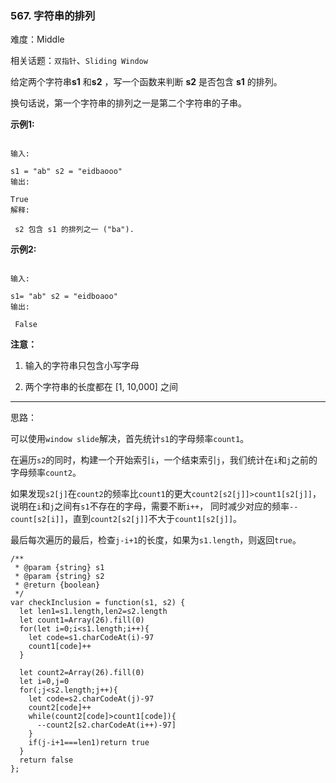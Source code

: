 ### 567. 字符串的排列

难度：Middle

相关话题：`双指针`、`Sliding Window`

给定两个字符串**s1** 和**s2** ，写一个函数来判断 **s2**  是否包含 **s1** 的排列。



换句话说，第一个字符串的排列之一是第二个字符串的子串。



**示例1:** 



```

输入:

s1 = "ab" s2 = "eidbaooo"
输出:

True
解释:

 s2 包含 s1 的排列之一 ("ba").
```






**示例2:** 



```

输入:

s1= "ab" s2 = "eidboaoo"
输出:

 False
```






**注意：** 




1. 输入的字符串只包含小写字母

2. 两个字符串的长度都在 [1, 10,000] 之间






-----

思路：

可以使用`window slide`解决，首先统计`s1`的字母频率`count1`。

在遍历`s2`的同时，构建一个开始索引`i`，一个结束索引`j`，我们统计在`i`和`j`之前的字母频率`count2`。

如果发现`s2[j]`在`count2`的频率比`count1`的更大`count2[s2[j]]>count1[s2[j]]`，说明在`i`和`j`之间有`s1`不存在的字母，需要不断`i++`，
同时减少对应的频率`--count[s2[i]]`，直到`count2[s2[j]]`不大于`count1[s2[j]]`。

最后每次遍历的最后，检查`j-i+1`的长度，如果为`s1.length`，则返回`true`。
```
/**
 * @param {string} s1
 * @param {string} s2
 * @return {boolean}
 */
var checkInclusion = function(s1, s2) {
  let len1=s1.length,len2=s2.length
  let count1=Array(26).fill(0)
  for(let i=0;i<s1.length;i++){
    let code=s1.charCodeAt(i)-97
    count1[code]++
  }
  
  let count2=Array(26).fill(0)
  let i=0,j=0
  for(;j<s2.length;j++){
    let code=s2.charCodeAt(j)-97
    count2[code]++
    while(count2[code]>count1[code]){
      --count2[s2.charCodeAt(i++)-97]
    }
    if(j-i+1===len1)return true
  }
  return false
};
```

